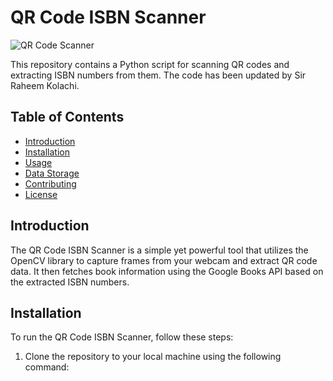 # QR Code ISBN Scanner

![QR Code Scanner](https://your-image-link-here)

This repository contains a Python script for scanning QR codes and extracting ISBN numbers from them. The code has been updated by Sir Raheem Kolachi.

## Table of Contents
- [Introduction](#introduction)
- [Installation](#installation)
- [Usage](#usage)
- [Data Storage](#data-storage)
- [Contributing](#contributing)
- [License](#license)

## Introduction
The QR Code ISBN Scanner is a simple yet powerful tool that utilizes the OpenCV library to capture frames from your webcam and extract QR code data. It then fetches book information using the Google Books API based on the extracted ISBN numbers.

## Installation
To run the QR Code ISBN Scanner, follow these steps:

1. Clone the repository to your local machine using the following command:
